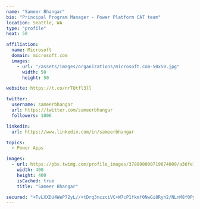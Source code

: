 ```yaml
---
name: "Sameer Bhangar"
bio: "Principal Program Manager - Power Platform CAT team"
location: Seattle, WA
type: "profile"
heat: 50

affiliation:
  name: Microsoft
  domain: microsoft.com
  images:
    - url: "/assets/images/organizations/microsoft.com-50x50.jpg"
      width: 50
      height: 50

website: https://t.co/nrTQtfl3ll

twitter:
  username: sameerbhangar
  url: https://twitter.com/sameerbhangar
  followers: 1006

linkedin:
  url: https://www.linkedin.com/in/sameerbhangar

topics:
  - Power Apps

images:
  - url: https://pbs.twimg.com/profile_images/378800000719674009/a36fe7ddfab1778b76e5793772e43798_400x400.jpeg
    width: 400
    height: 400
    isCached: true
    title: "Sameer Bhangar"

secured: "+TvLXXDU4WeP72yL//+tDrq3nczciVC+W7cP1fkmf0NwGi8Ryh2/NLnM8f0Pyej5syddUHO0FcnWFxBvyWTru3W+T8pzyLu6IJ4OV91yNIG+4uVt8eE1YJ0lEvMx3eoLR8EvR/QmSVtfPeOkwf+mkpMZ+qM8hYv6EL2BLYjU9RwKHA/44lPKyroZIaw+O6KsLDlSkF6ZlgF53CQPKetHGk1ySYMmcBEUktbaoMO1XsYlDByPdHx0OU5N77qSLTl+oTrzsRNRgSipIMqljTZu9nJm9Hd8wVtN6XDV7IkAnz1SIK+r7Pqj6skKt2CYQy+LhfKIJC5kBMwtVryv66KAAO457xpHSHEdSSO5RRmwapI4ZTtNsmn0jKrDxIZY3E2coXosmYr3SqdVAahQVGmt2AtNJujZkvwxlx652t1SG1I=;+ZfpTiePchz9b7LwyYJajg=="
---
```


